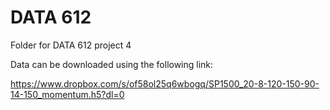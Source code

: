 # DATA 612

Folder for DATA 612 project 4

Data can be downloaded using the following link:

https://www.dropbox.com/s/of58ol25q6wbogq/SP1500_20-8-120-150-90-14-150_momentum.h5?dl=0
